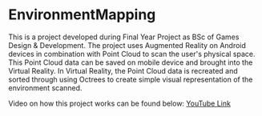 # EnvironmentMapping
This is a project developed during Final Year Project as BSc of Games Design & Development.
The project uses Augmented Reality on Android devices in combination with Point Cloud to scan the user's physical space.
This Point Cloud data can be saved on mobile device and brought into the Virtual Reality.
In Virtual Reality, the Point Cloud data is recreated and sorted through using Octrees to create simple visual representation of the environment scanned.

Video on how this project works can be found below:
[YouTube Link](https://youtu.be/IUi1OBRkUDs)

